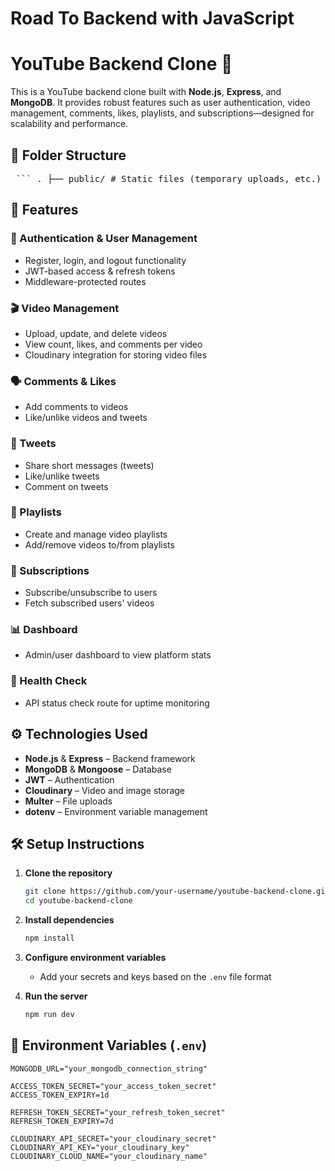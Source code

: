 # Road To Backend with JavaScript
# YouTube Backend Clone 🎥

This is a YouTube backend clone built with **Node.js**, **Express**, and **MongoDB**. It provides robust features such as user authentication, video management, comments, likes, playlists, and subscriptions—designed for scalability and performance.

## 📁 Folder Structure

<pre lang="markdown"> ``` . ├── public/ # Static files (temporary uploads, etc.) ├── src/ │ ├── controllers/ # Route handler logic │ ├── db/ # Database connection │ ├── middlewares/ # Authentication, file uploads │ ├── models/ # Mongoose models for database │ ├── routes/ # Express routes │ └── utils/ # Utilities (e.g., error handling, cloudinary config) ``` </pre>


## 🚀 Features

### 🔐 Authentication & User Management
- Register, login, and logout functionality
- JWT-based access & refresh tokens
- Middleware-protected routes

### 🎬 Video Management
- Upload, update, and delete videos
- View count, likes, and comments per video
- Cloudinary integration for storing video files

### 🗣️ Comments & Likes
- Add comments to videos
- Like/unlike videos and tweets

### 📝 Tweets
- Share short messages (tweets)
- Like/unlike tweets
- Comment on tweets

### 📂 Playlists
- Create and manage video playlists
- Add/remove videos to/from playlists

### 📡 Subscriptions
- Subscribe/unsubscribe to users
- Fetch subscribed users' videos

### 📊 Dashboard
- Admin/user dashboard to view platform stats

### 🧪 Health Check
- API status check route for uptime monitoring

## ⚙️ Technologies Used

- **Node.js** & **Express** – Backend framework
- **MongoDB** & **Mongoose** – Database
- **JWT** – Authentication
- **Cloudinary** – Video and image storage
- **Multer** – File uploads
- **dotenv** – Environment variable management


## 🛠️ Setup Instructions

1. **Clone the repository**

    ```bash
    git clone https://github.com/your-username/youtube-backend-clone.git
    cd youtube-backend-clone
    ```

2. **Install dependencies**

    ```bash
    npm install
    ```

3. **Configure environment variables**
    - Add your secrets and keys based on the `.env` file format

4. **Run the server**

    ```bash
    npm run dev
    ```

## 📂 Environment Variables (`.env`)

```env
MONGODB_URL="your_mongodb_connection_string"

ACCESS_TOKEN_SECRET="your_access_token_secret"
ACCESS_TOKEN_EXPIRY=1d

REFRESH_TOKEN_SECRET="your_refresh_token_secret"
REFRESH_TOKEN_EXPIRY=7d

CLOUDINARY_API_SECRET="your_cloudinary_secret"
CLOUDINARY_API_KEY="your_cloudinary_key"
CLOUDINARY_CLOUD_NAME="your_cloudinary_name" 
```



    
